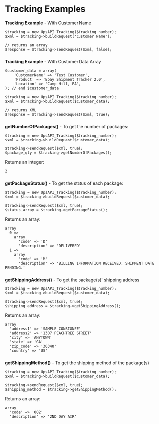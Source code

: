 # Tracking Examples #

**Tracking Example** - With Customer Name
```
$tracking = new UpsAPI_Tracking($tracking_number);
$xml = $tracking->buildRequest('Customer Name');

// returns an array
$response = $tracking->sendRequest($xml, false);
```

###  ###
**Tracking Example** - With Customer Data Array
```
$customer_data = array(
    'CustomerName' => 'Test Customer',
    'Product' => 'Ebay Shipment Tracker 2.0',
    'Location' => 'Camp Hill, PA',
); // end $customer_data

$tracking = new UpsAPI_Tracking($tracking_number);
$xml = $tracking->buildRequest($customer_data);

// returns XML
$response = $tracking->sendRequest($xml, true);
```

###  ###
**getNumberOfPackages()** - To get the number of packages:
```
$tracking = new UpsAPI_Tracking($tracking_number);
$xml = $tracking->buildRequest($customer_data);

$tracking->sendRequest($xml, true);
$package_qty = $tracking->getNumberOfPackages();
```
Returns an integer:
```
2
```

###  ###
**getPackageStatus()** - To get the status of each package:
```
$tracking = new UpsAPI_Tracking($tracking_number);
$xml = $tracking->buildRequest($customer_data);

$tracking->sendRequest($xml, true);
$status_array = $tracking->getPackageStatus();
```
Returns an array:
```
array
  0 => 
    array
      'code' => 'D'
      'description' => 'DELIVERED'
  1 => 
    array
      'code' => 'M'
      'description' => 'BILLING INFORMATION RECEIVED. SHIPMENT DATE PENDING.'
```

###  ###
**getShippingAddress()** - To get the package(s)' shipping address
```
$tracking = new UpsAPI_Tracking($tracking_number);
$xml = $tracking->buildRequest($customer_data);

$tracking->sendRequest($xml, true);
$shipping_address = $tracking->getShippingAddress();
```
Returns an array:
```
array
  'address1' => 'SAMPLE CONSIGNEE'
  'address2' => '1307 PEACHTREE STREET'
  'city' => 'ANYTOWN'
  'state' => 'GA'
  'zip_code' => '30340'
  'country' => 'US'
```

###  ###
**getShippingMethod()** - To get the shipping method of the package(s)
```
$tracking = new UpsAPI_Tracking($tracking_number);
$xml = $tracking->buildRequest($customer_data);

$tracking->sendRequest($xml, true);
$shipping_method = $tracking->getShippingMethod();
```
Returns an array:
```
array
  'code' => '002'
  'description' => '2ND DAY AIR'
```